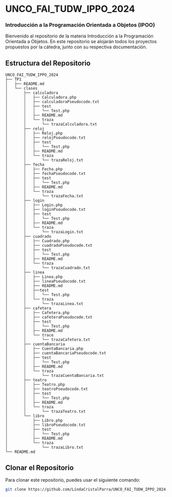 # UNCO_FAI_TUDW_IPPO_2024
   ### Introducción a la Programación Orientada a Objetos (IPOO)

   Bienvenido al repositorio de la materia Introducción a la Programación Orientada a Objetos. En este repositorio se alojarán todos los proyectos propuestos por la cátedra, junto con su respectiva documentación.


   ## Estructura del Repositorio

    UNCO_FAI_TUDW_IPPO_2024 
    ├── TP1 
    │   ├── README.md 
    │   └── clases 
    │       ├── calculadora 
    │       │   ├── Calculadora.php 
    │       │   ├── calculadoraPseudocode.txt 
    │       │   ├── test 
    │       │   │   └── Test.php 
    │       │   ├── README.md 
    │       │   └── traza 
    │       │       └── trazaCalculadora.txt 
    │       ├── reloj 
    │       │   ├── Reloj.php 
    │       │   ├── relojPseudocode.txt 
    │       │   ├── test 
    │       │   │   └── Test.php
    │       │   ├── README.md 
    │       │   └── traza 
    │       │       └── trazaReloj.txt 
    │       ├── fecha 
    │       │   ├── Fecha.php 
    │       │   ├── fechaPseudocode.txt 
    │       │   ├── test 
    │       │   │   └── Test.php
    │       │   ├── README.md 
    │       │   └── traza 
    │       │       └── trazaFecha.txt 
    │       ├── login 
    │       │   ├── Login.php 
    │       │   ├── loginPseudocode.txt 
    │       │   ├── test 
    │       │   │   └── Test.php
    │       │   ├── README.md 
    │       │   └── traza 
    │       │       └── trazaLogin.txt 
    │       ├── cuadrado 
    │       │   ├── Cuadrado.php 
    │       │   ├── cuadradoPseudocode.txt 
    │       │   ├── test 
    │       │   │   └── Test.php
    │       │   ├── README.md 
    │       │   └── traza 
    │       │       └── trazaCuadrado.txt 
    │       ├── linea 
    │       │   ├── Linea.php 
    │       │   ├── lineaPseudocode.txt 
    │       │   ├── README.md 
    │       │   ├──test 
    │       │   │   └── Test.php 
    │       │   └── traza 
    │       │       └── trazaLinea.txt 
    │       ├── cafetera
    │       │   ├── Cafetera.php 
    │       │   ├── cafeteraPseudocode.txt 
    │       │   ├── test 
    │       │   │   └── Test.php
    │       │   ├── README.md 
    │       │   └── trace 
    │       │       └── trazaCafetera.txt 
    │       ├── cuentaBancaria 
    │       │   ├── CuentaBancaria.php 
    │       │   ├── cuentaBancariaPseudocode.txt 
    │       │   ├── test 
    │       │   │   └── Test.php
    │       │   ├── README.md 
    │       │   └── traza 
    │       │       └── trazaCuentaBancaria.txt 
    │       ├── teatro 
    │       │   ├── Teatro.php 
    │       │   ├── teatroPseudocode.txt 
    │       │   ├── test 
    │       │   │   └── Test.php 
    │       │   ├── README.md 
    │       │   └── traza 
    │       │       └── trazaTeatro.txt 
    │       └── libro 
    │           ├── Libro.php 
    │           ├── libroPseudocode.txt
    │           ├── test 
    │           │   └── Test.php  
    │           ├── README.md 
    │           └── traza 
    │               └── trazaLibro.txt 
    └── README.md


## Clonar el Repositorio

Para clonar este repositorio, puedes usar el siguiente comando:

```sh
git clone https://github.com/LindaCristalParra/UNCO_FAI_TUDW_IPPO_2024.git